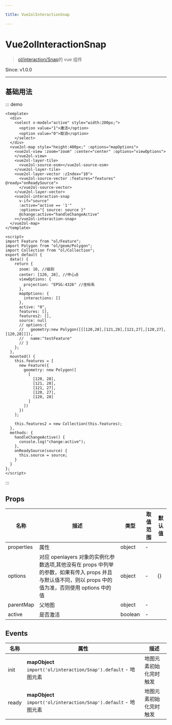 ```yaml
---

title: Vue2olInteractionSnap

---
```


# Vue2olInteractionSnap

> [ol/interaction/Snap](https://openlayers.org/en/latest/apidoc/module-ol_interaction_Snap-Snap.html)的 vue 组件

Since: v1.0.0

---

## 基础用法

::: demo

```vue
<template>
  <div>
    <select v-model="active" style="width:200px;">
      <option value="1">激活</option>
      <option value="0">取消</option>
    </select>
  </div>
  <vue2ol-map style="height:400px;" :options="mapOptions">
    <vue2ol-view :zoom="zoom" :center="center" :options="viewOptions">
    </vue2ol-view>
    <vue2ol-layer-tile>
      <vue2ol-source-osm></vue2ol-source-osm>
    </vue2ol-layer-tile>
    <vue2ol-layer-vector :zIndex="10">
      <vue2ol-source-vector :features="features" @ready="onReadySource">
      </vue2ol-source-vector>
    </vue2ol-layer-vector>
    <vue2ol-interaction-snap
      v-if="source"
      :active="active == '1'"
      :options="{ source: source }"
      @change:active="handleChangeActive"
    ></vue2ol-interaction-snap>
  </vue2ol-map>
</template>

<script>
import Feature from "ol/Feature";
import Polygon from "ol/geom/Polygon";
import Collection from "ol/Collection";
export default {
  data() {
    return {
      zoom: 10, //级别
      center: [120, 28], //中心点
      viewOptions: {
        projection: "EPSG:4326" //坐标系
      },
      mapOptions: {
        interactions: []
      },
      active: "0",
      features: [],
      features2: [],
      source: null
      // options:{
      //   geometry:new Polygon([[[120,28],[121,28],[121,27],[120,27],[120,28]]]),
      //   name:"testFeature"
      // }
    };
  },
  mounted() {
    this.features = [
      new Feature({
        geometry: new Polygon([
          [
            [120, 28],
            [121, 28],
            [121, 27],
            [120, 27],
            [120, 28]
          ]
        ])
      })
    ];

    this.features2 = new Collection(this.features);
  },
  methods: {
    handleChangeActive() {
      console.log("change:active");
    },
    onReadySource(source) {
      this.source = source;
    }
  }
};
</script>
```

:::

## Props

| 名称       | 描述                                                                                                                                                  | 类型    | 取值范围 | 默认值 |
| ---------- | ----------------------------------------------------------------------------------------------------------------------------------------------------- | ------- | -------- | ------ |
| properties | 属性                                                                                                                                                  | object  | -        |        |
| options    | 对应 openlayers 对象的实例化参数选项,其他没有在 props 中列举的参数，如果有传入 props 并且与默认值不同，则以 props 中的值为准，否则使用 options 中的值 | object  | -        | {}     |
| parentMap  | 父地图                                                                                                                                                | object  | -        |        |
| active     | 是否激活                                                                                                                                              | boolean | -        |        |

## Events

| 名称  | 属性                                                             | 描述                   |
| ----- | ---------------------------------------------------------------- | ---------------------- |
| init  | **mapObject** `import('ol/interaction/Snap').default` - 地图元素 | 地图元素初始化完时触发 |
| ready | **mapObject** `import('ol/interaction/Snap').default` - 地图元素 | 地图元素初始化完时触发 |
